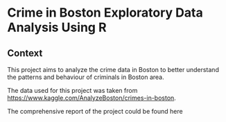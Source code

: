 # Crime in Boston Exploratory Data Analysis Using R

## Context
This project aims to analyze the crime data in Boston to better understand the patterns and behaviour of criminals in Boston area.

The data used for this project was taken from https://www.kaggle.com/AnalyzeBoston/crimes-in-boston.

The comprehensive report of the project could be found here
